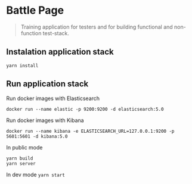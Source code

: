 # Battle Page
> Training application for testers and for building functional and non-function test-stack.

## Instalation application stack
`yarn install`


## Run application stack
Run docker images with Elasticsearch
```
docker run --name elastic -p 9200:9200 -d elasticsearch:5.0
```
Run docker images with Kibana
```
docker run --name kibana -e ELASTICSEARCH_URL=127.0.0.1:9200 -p 5601:5601 -d kibana:5.0
```

In public mode
```
yarn build
yarn server
```

In dev mode `yarn start`
